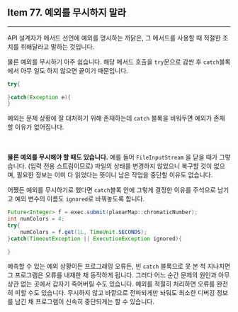 ## Item 77. 예외를 무시하지 말라
***
API 설계자가 메서드 선언에 예외를 명시하는 까닭은, 그 메서드를 사용할 때 적절한 조치를
취해달라고 말하는 것입니다.

물론 예외를 무시하기 아주 쉽습니다. 해당 메서드 호출을 `try`문으로 감싼 후 `catch`블록에서
아무 일도 하지 않으면 끝이기 때문입니다.

```java
try{
    
}catch(Exception e){
}
```

예외는 문제 상황에 잘 대처하기 위해 존재하는데 `catch` 블록을 비워두면 예외가 존재할 이유가 없어집니다.

<br></br>
**물론 예외를 무시해야 할 때도 있습니다.**
예를 들어 `FileInputStream` 을 닫을 때가 그렇습니다. (입력 전용 스트림이므로) 파일의 상태를 변경하지 않았으니 
복구할 것이 없으며, 필요한 정보는 이미 다 읽었다는 뜻이니 남은 작업을 중단할 이유도 없습니다.

어쨌든 예외를 무시하기로 했다면 `catch`블록 안에 그렇게 결정한 이유를 주석으로 남기고 예외 변수의 이름도 `ignored`로 바꿔놓도록 합니다.

```java
Future<Integer> f = exec.submit(planarMap::chromaticNumber);
int numColors = 4;
try{
    numColors = f.get(1L, TimeUnit.SECONDS);
}catch(TimeoutException || ExecutionException ignored){
    
}
```

예측할 수 있는 예외 상황이든 프로그래밍 오류든, 빈 `catch` 블록으로 못 본 척 지나치면 그 프로그램은 오류를 내재한 채 동작하게 됩니다.
그러다 어느 순간 문제의 원인과 아무 상관 없는 곳에서 갑자기 죽어버릴 수도 있습니다. 
예외를 적절히 처리하면 오류를 완전히 피할 수도 있습니다. 무시하지 않고 바깥으로 전파되게만 놔둬도 최소한 디버깅 정보를 남긴 채
프로그램이 신속히 중단되게는 할 수 있습니다.